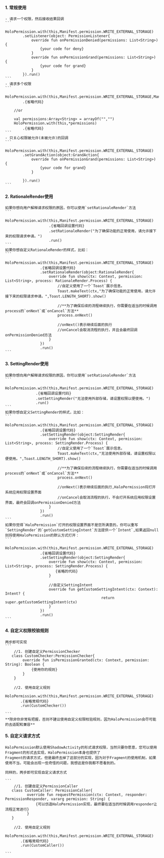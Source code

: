#### 1. 常规使用
    - 请求一个权限，然后接收结果回调
    ```
        HoloPermission.with(this,Manifest.permission.WRITE_EXTERNAL_STORAGE)
            .setListener(object: PermissionListener{
                override fun onPermissionDenied(permissions: List<String>) {
                    {your code for deny}
                }
                override fun onPermissionGrand(permissions: List<String>) {
                    {your code for grand}
                }
            }).run()
    ```
    - 请求多个权限
    ```
        HoloPermission.with(this,Manifest.permission.WRITE_EXTERNAL_STORAGE,Manifest.permission.CALL_PHONE)
            .{省略代码}

        //or

        val permissions:Array<String> = arrayOf("","")
        HoloPermission.with(this,*permissions)
            .{省略代码}
    ```
    - 只关心权限被允许(未被允许)的回调
    ```
        HoloPermission.with(this,Manifest.permission.WRITE_EXTERNAL_STORAGE)
            .setGrandAction(object:GrandAction{
                override fun onPermissionGrand(permissions: List<String>) {
                    {your code for grand}
                }

            }).run()
    ```




#### 2. RationaleRender使用
    如果你想向用户解释请求权限的原因，你可以使用`setRationaleRender`方法
    ```
        HoloPermission.with(this,Manifest.permission.WRITE_EXTERNAL_STORAGE)
                        .{省略回调设置代码}
                        .setRationaleRender("为了确保功能的正常使用，请允许接下来的权限请求申请。")
                        .run()
    ```
    如果你想自定义RationaleRender的样式，比如：
    ```
       HoloPermission.with(this,Manifest.permission.WRITE_EXTERNAL_STORAGE)
                    .{省略回调设置代码}
                    .setRationaleRender(object:RationaleRender{
                        override fun show(ctx: Context, permission: List<String>, process: RationaleRender.Process) {
                            //自定义使用了一个`Toast`展示信息。
                            Toast.makeText(ctx,"为了确保功能的正常使用，请允许接下来的权限请求申请。",Toast.LENGTH_SHORT).show()

                            //**为了确保后续的流程继续执行，你需要在适当的时候调用process的`onNext`或`onCancel`方法**
                            process.onNext()

                            //onNext()表示继续后面的执行
                            //onCancel会取消流程的执行，并且会最终回调onPermissionDenied方法
                        }
                    })
                    .run()
    ```

#### 3. SettingRender使用
    如果你想向用户解释请求权限的原因，你可以使用`setRationaleRender`方法
    ```
        HoloPermission.with(this,Manifest.permission.WRITE_EXTERNAL_STORAGE)
                  .{省略回调设置代码}
                  .setSettingRender("无法使用外部存储，请设置权限以便使用。")
                  .run()
    ```
    如果你想自定义SettingRender的样式，比如：
    ```
       HoloPermission.with(this,Manifest.permission.WRITE_EXTERNAL_STORAGE)
                    .{省略回调设置代码}
                    .setSettingRender(object:SettingRender{
                        override fun show(ctx: Context, permission: List<String>, process: SettingRender.Process) {
                            //自定义使用了一个`Toast`展示信息。
                            Toast.makeText(ctx,"无法使用外部存储，请设置权限以便使用。",Toast.LENGTH_SHORT).show()

                            //**为了确保后续的流程继续执行，你需要在适当的时候调用process的`onNext`或`onCancel`方法**
                            process.onNext()

                            //onNext()表示继续后面的执行,HaloPermission将打开系统应用权限设置界面
                            //onCancel会取消流程的执行，不会打开系统应用权限设置界面，最终会回调onPermissionDenied方法
                        }
                    })
                    .run()
    ```
    如果你觉得`HaloPermission`打开的权限设置界面不是您所满意的，你可以重写`SettingRender`的`getCustomSettingIntent`方法提供一个`Intent`,如果返回null则将使用HaloPermission的默认方式打开：
    ```
        HoloPermission.with(this,Manifest.permission.WRITE_EXTERNAL_STORAGE)
                    .{省略回调设置代码}
                    .setSettingRender(object:SettingRender{
                        override fun show(ctx: Context, permission: List<String>, process: SettingRender.Process) {
                           {省略的代码}
                        }

                        //自定义SettingIntent
                        override fun getCustomSettingIntent(ctx: Context): Intent? {
                                                return super.getCustomSettingIntent(ctx)
                        }
                    })
                    .run()
    ```

#### 4. 自定义权限校验规则
    两步即可实现
    ```
        //1. 创建自定义PermissionChecker
       class CustomChecker:PermissionChecker{
            override fun isPermissionGranted(ctx: Context, permission: String): Boolean {
                {使用你的规则}
            }
        }

        //2. 使用自定义规则
        HoloPermission.with(this,Manifest.permission.WRITE_EXTERNAL_STORAGE)
           .{省略常规代码}
           .run(CustomChecker())

    ```
    **除非你非常有把握，否则不建议使用自定义权限校验规则，因为HaloPermission会尽可能的去适配和兼容**

#### 5. 自定义请求方式
    HaloPermission默认使用ShadowActivity的形式请求权限，当然只要你愿意，您可以使用Fragment的形式去实现，HaloPermission本身也提供了
    Fragment的请求方式，但是最终去掉了这部分的实现，因为对于Fragment的使用机制，如果使用不当，可能会出现一些奇怪的问题，我想这是你我都不愿看到的。

    同样的，两步即可实现自定义请求方式

    ```
        //1. 创建自定义PermissionCaller
       class CustomCaller: PermissionCaller{
              override fun requestPermission(ctx: Context, responder: PermissionResponder, vararg permision: String) {
                  {可以仿造HaloPermission实现，最终要在适当的时候调用responder让流程正常进行}
              }
       }

        //2. 使用自定义规则
        HoloPermission.with(this,Manifest.permission.WRITE_EXTERNAL_STORAGE)
           .{省略常规代码}
           .run(CustomCaller())

    ```
